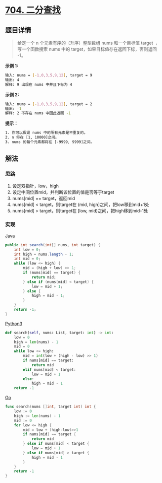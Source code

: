 # [704. 二分查找](https://leetcode-cn.com/problems/binary-search/)

## 题目详情

> 给定一个 n 个元素有序的（升序）整型数组 nums 和一个目标值 target  ，写一个函数搜索 nums 中的 target，如果目标值存在返回下标，否则返回 -1。

**示例 1:**

```sh
输入: nums = [-1,0,3,5,9,12], target = 9
输出: 4
解释: 9 出现在 nums 中并且下标为 4
```

**示例 2:**

```sh
输入: nums = [-1,0,3,5,9,12], target = 2
输出: -1
解释: 2 不存在 nums 中因此返回 -1
```

**提示：**

```sh
1. 你可以假设 nums 中的所有元素是不重复的。
2. n 将在 [1, 10000]之间。
3. nums 的每个元素都将在 [-9999, 9999]之间。
```

## 解法

### 思路

1. 设定双指针，low，high
2. 设定中间位置mid，并判断该位置的值是否等于target
3. nums[mid] == target，返回mid
4. nums[mid] < target，则target在 (mid, high]之间，把low移到mid+1处
5. nums[mid] > target，则target在 [low, mid)之间，把high移到mid-1处

### 实现

[Java](./Solution.java)

```java
public int search(int[] nums, int target) {
    int low = 0;
    int high = nums.length - 1;
    int mid = 0;
    while (low <= high) {
        mid = (high + low) >> 1;
        if (nums[mid] == target) {
            return mid;
        } else if (nums[mid] < target) {
            low = mid + 1;
        } else {
            high = mid - 1;
        }
    }
    return -1;
}
```

[Python3](./solution.py)

```python
def search(self, nums: List, target: int) -> int:
    low = 0
    high = len(nums) - 1
    mid = 0
    while low <= high:
        mid = int(low + (high - low) >> 1)
        if nums[mid] == target:
            return mid
        elif nums[mid] < target:
            low = mid + 1
        else:
            high = mid - 1
    return -1
```

[Go](./solution.go)

```go
func search(nums []int, target int) int {
    low := 0
    high := len(nums) - 1
    mid := 0
    for low <= high {
        mid = low + (high-low)>>1
        if nums[mid] == target {
            return mid
        } else if nums[mid] < target {
            low = mid + 1
        } else if nums[mid] > target {
            high = mid - 1
        }
    }
    return -1
}
```
